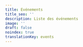 ```yaml
---
title: Evénements
title_seo: ''
description: Liste des événements
image: ''
draft: false
noindex: true
translationKey: events
---
```

